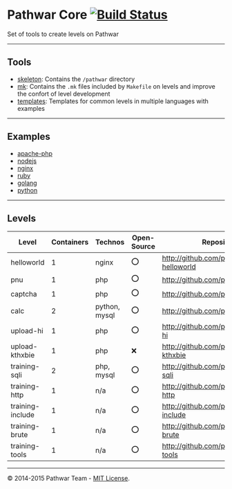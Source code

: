 Pathwar Core [![Build Status](https://travis-ci.org/pathwar/core.svg?branch=master)](https://travis-ci.org/pathwar/core)
============

Set of tools to create levels on Pathwar

---

Tools
-----

- [skeleton](https://github.com/pathwar/core/tree/master/skeleton): Contains the `/pathwar` directory
- [mk](https://github.com/pathwar/core/tree/master/mk): Contains the `.mk` files included by `Makefile` on levels and improve the confort of level development
- [templates](https://github.com/pathwar/core/tree/master/templates): Templates for common levels in multiple languages with examples

---

Examples
--------

- [apache-php](https://github.com/pathwar/core/tree/master/templates/apache-php)
- [nodejs](https://github.com/pathwar/core/tree/master/templates/nodejs)
- [nginx](https://github.com/pathwar/core/tree/master/templates/nginx)
- [ruby](https://github.com/pathwar/core/tree/master/templates/ruby)
- [golang](https://github.com/pathwar/core/tree/master/templates/golang)
- [python](https://github.com/pathwar/core/tree/master/templates/python)

---

Levels
------

Level            | Containers | Technos       | Open-Source | Repository
-----------------|------------|---------------|-------------|---------------------------------------------
helloworld       | 1          | nginx         | :o:         | http://github.com/pathwar/level-helloworld
pnu              | 1          | php           | :o:         | http://github.com/pathwar/pnu
captcha          | 1          | php           | :o:         | http://github.com/pathwar/captcha
calc             | 2          | python, mysql | :o:         | http://github.com/pathwar/calc
upload-hi        | 1          | php           | :o:         | http://github.com/pathwar/upload-hi
upload-kthxbie   | 1          | php           | :x:         | http://github.com/pathwar/upload-kthxbie
training-sqli    | 2          | php, mysql    | :o:         | http://github.com/pathwar/training-sqli
training-http    | 1          | n/a           | :o:         | http://github.com/pathwar/training-http
training-include | 1          | n/a           | :o:         | http://github.com/pathwar/training-include
training-brute   | 1          | n/a           | :o:         | http://github.com/pathwar/training-brute
training-tools   | 1          | n/a           | :o:         | http://github.com/pathwar/training-tools

---

© 2014-2015 Pathwar Team - [MIT License](https://github.com/pathwar/core/blob/master/LICENSE.md).
